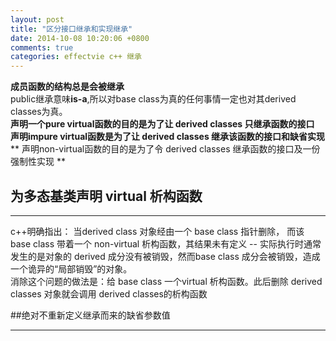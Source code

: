 ```yaml
---
layout: post
title: "区分接口继承和实现继承"
date: 2014-10-08 10:20:06 +0800
comments: true
categories: effectvie c++ 继承 
---
```

<!--more-->
**成员函数的结构总是会被继承**  
public继承意味**is-a**,所以对base class为真的任何事情一定也对其derived classes为真。  
**声明一个pure virtual函数的目的是为了让 derived classes 只继承函数的接口**  
**声明impure virtual函数是为了让 derived classes 继承该函数的接口和缺省实现**  
** 声明non-virtual函数的目的是为了令 derived classes 继承函数的接口及一份强制性实现 **  

## 为多态基类声明 virtual 析构函数
***  
c++明确指出： 当derived class 对象经由一个 base class 指针删除， 而该 base class 带着一个 non-virtual 析构函数，其结果未有定义 -- 实际执行时通常发生的是对象的 derived 成分没有被销毁，然而base class 成分会被销毁，造成一个诡异的“局部销毁”的对象。  
	消除这个问题的做法是：给 base class 一个virtual 析构函数。此后删除 derived classes 对象就会调用 derived classes的析构函数

##绝对不重新定义继承而来的缺省参数值  
***  
